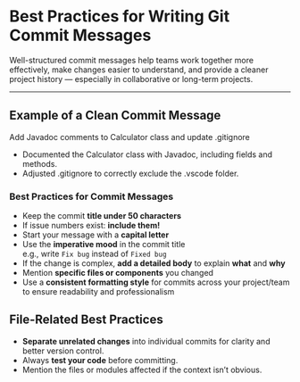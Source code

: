 # Best Practices for Writing Git Commit Messages

Well-structured commit messages help teams work together more effectively, make changes easier to understand, and provide a cleaner project history — especially in collaborative or long-term projects.

---

## Example of a Clean Commit Message

Add Javadoc comments to Calculator class and update .gitignore

- Documented the Calculator class with Javadoc, including fields and methods.
- Adjusted .gitignore to correctly exclude the .vscode folder.

### Best Practices for Commit Messages

- Keep the commit **title under 50 characters**
- If issue numbers exist: **include them!**
- Start your message with a **capital letter**
- Use the **imperative mood** in the commit title  
  e.g., write `Fix bug` instead of `Fixed bug`
- If the change is complex, **add a detailed body** to explain **what** and **why**
- Mention **specific files or components** you changed
- Use a **consistent formatting style** for commits across your project/team to ensure readability and professionalism

## File-Related Best Practices

- **Separate unrelated changes** into individual commits for clarity and better version control.
- Always **test your code** before committing.
- Mention the files or modules affected if the context isn’t obvious.
